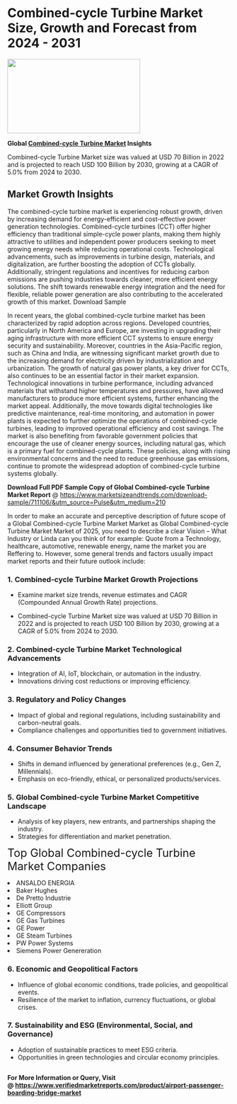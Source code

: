 <H1>Combined-cycle Turbine Market Size, Growth and Forecast from 2024 - 2031</H1><img class="aligncenter size-medium wp-image-584254" src="https://thirdeyenews.in/wp-content/uploads/2024/09/Global-Market-Research-300x168.jpeg" alt="" width="300" height="168" /><p><strong>Global&nbsp;<a href="https://www.marketsizeandtrends.com/download-sample/711106/&amp;utm_source=Pulse&amp;utm_medium=210">Combined-cycle Turbine Market</a> Insights</strong></p><p>Combined-cycle Turbine Market size was valued at USD 70 Billion in 2022 and is projected to reach USD 100 Billion by 2030, growing at a CAGR of 5.0% from 2024 to 2030.</p><p><h2>Market Growth Insights</h2> <p>The combined-cycle turbine market is experiencing robust growth, driven by increasing demand for energy-efficient and cost-effective power generation technologies. Combined-cycle turbines (CCT) offer higher efficiency than traditional simple-cycle power plants, making them highly attractive to utilities and independent power producers seeking to meet growing energy needs while reducing operational costs. Technological advancements, such as improvements in turbine design, materials, and digitalization, are further boosting the adoption of CCTs globally. Additionally, stringent regulations and incentives for reducing carbon emissions are pushing industries towards cleaner, more efficient energy solutions. The shift towards renewable energy integration and the need for flexible, reliable power generation are also contributing to the accelerated growth of this market. Download Sample</p> <p>In recent years, the global combined-cycle turbine market has been characterized by rapid adoption across regions. Developed countries, particularly in North America and Europe, are investing in upgrading their aging infrastructure with more efficient CCT systems to ensure energy security and sustainability. Moreover, countries in the Asia-Pacific region, such as China and India, are witnessing significant market growth due to the increasing demand for electricity driven by industrialization and urbanization. The growth of natural gas power plants, a key driver for CCTs, also continues to be an essential factor in their market expansion. Technological innovations in turbine performance, including advanced materials that withstand higher temperatures and pressures, have allowed manufacturers to produce more efficient systems, further enhancing the market appeal. Additionally, the move towards digital technologies like predictive maintenance, real-time monitoring, and automation in power plants is expected to further optimize the operations of combined-cycle turbines, leading to improved operational efficiency and cost savings. The market is also benefiting from favorable government policies that encourage the use of cleaner energy sources, including natural gas, which is a primary fuel for combined-cycle plants. These policies, along with rising environmental concerns and the need to reduce greenhouse gas emissions, continue to promote the widespread adoption of combined-cycle turbine systems globally. </p><p><span class=""><strong>Download Full PDF Sample Copy of Global Combined-cycle Turbine Market Report</strong> @ <a href="https://www.marketsizeandtrends.com/download-sample/711106/&amp;utm_source=Pulse&amp;utm_medium=210" target="_blank">https://www.marketsizeandtrends.com/download-sample/711106/&amp;utm_source=Pulse&amp;utm_medium=210</a></span></p><p>In order to make an accurate and perceptive description of future scope of a Global&nbsp;Combined-cycle Turbine Market Market as Global&nbsp;Combined-cycle Turbine Market Market of 2025, you need to describe a clear Vision &ndash; What Industry or Linda can you think of for example: Quote from a Technology, healthcare, automotive, renewable energy, name the market you are Reffering to. However, some general trends and factors usually impact market reports and their future outlook include:</p><h3>1.&nbsp;<strong>Combined-cycle Turbine Market Growth Projections</strong></h3><ul><li>Examine market size trends, revenue estimates and CAGR (Compounded Annual Growth Rate) projections.</li><li><p>Combined-cycle Turbine Market size was valued at USD 70 Billion in 2022 and is projected to reach USD 100 Billion by 2030, growing at a CAGR of 5.0% from 2024 to 2030.</p></li></ul><h3>2.&nbsp;<strong>Combined-cycle Turbine Market Technological Advancements</strong></h3><ul><li>Integration of AI, IoT, blockchain, or automation in the industry.</li><li>Innovations driving cost reductions or improving efficiency.</li></ul><h3>3.&nbsp;<strong>Regulatory and Policy Changes</strong></h3><ul><li>Impact of global and regional regulations, including sustainability and carbon-neutral goals.</li><li>Compliance challenges and opportunities tied to government initiatives.</li></ul><h3>4.&nbsp;<strong>Consumer Behavior Trends</strong></h3><ul><li>Shifts in demand influenced by generational preferences (e.g., Gen Z, Millennials).</li><li>Emphasis on eco-friendly, ethical, or personalized products/services.</li></ul><h3>5.&nbsp;<strong>Global Combined-cycle Turbine Market Competitive Landscape</strong></h3><ul><li>Analysis of key players, new entrants, and partnerships shaping the industry.</li><li>Strategies for differentiation and market penetration.</li></ul><p data-pm-slice="1 1 []"><span style="color: inherit; font-family: inherit; font-size: 25px;">Top Global Combined-cycle Turbine Market Companies</span></p><div class="" data-test-id=""><p><li>ANSALDO ENERGIA</li><li> Baker Hughes</li><li> De Pretto Industrie</li><li> Elliott Group</li><li> GE Compressors</li><li> GE Gas Turbines</li><li> GE Power</li><li> GE Steam Turbines</li><li> PW Power Systems</li><li> Siemens Power Genereration</li></p></div><h3>6.&nbsp;<strong>Economic and Geopolitical Factors</strong></h3><ul><li>Influence of global economic conditions, trade policies, and geopolitical events.</li><li>Resilience of the market to inflation, currency fluctuations, or global crises.</li></ul><h3>7.&nbsp;<strong>Sustainability and ESG (Environmental, Social, and Governance)</strong></h3><ul><li>Adoption of sustainable practices to meet ESG criteria.</li><li>Opportunities in green technologies and circular economy principles.</li></ul><h2><strong style="font-size: 14px;">For More Information or Query, Visit @&nbsp;</strong><a style="background-color: #ffffff; font-size: 14px;" href="https://www.marketsizeandtrends.com/report/combined-cycle-turbine-market/" target="_blank">https://www.verifiedmarketreports.com/product/airport-passenger-boarding-bridge-market</a></h2>
